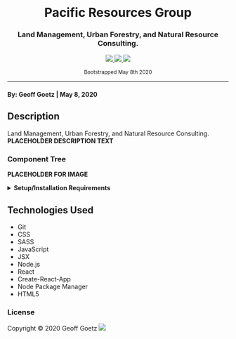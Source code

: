 <br>
  <h1 align='center'>Pacific Resources Group</h1>
  <h3 align='center'>Land Management, Urban Forestry, and Natural Resource Consulting.</h3>
<p align="center">
  <p align="center">
    <a href="#/Pacific-Resources-Group/graphs/contributors">
        <img src="https://img.shields.io/github/contributors/Pieharder/Pacific-Resources-Group.svg?color=red&style=plastic">
    </a>        
    <a href="#/Pacific-Resources-Group/stargazers">
        <img src="https://img.shields.io/github/stars/Pieharder/Pacific-Resources-Group.svg?color=brightgreen&style=plastic">
    </a>        
    <a href="#/Pacific-Resources-Group/issues">
        <img src="https://img.shields.io/github/issues/Pieharder/Pacific-Resources-Group?color=blue&style=plastic">
    </a>
  </p>    
</p>

<p align="center">
  <small>Bootstrapped May 8th 2020</small>
</p>



-----------------------------

#### By: Geoff Goetz | May 8, 2020

## Description

Land Management, Urban Forestry, and Natural Resource Consulting.
**PLACEHOLDER DESCRIPTION TEXT**

### Component Tree
**PLACEHOLDER FOR IMAGE**


<details>
<summary><strong>Setup/Installation Requirements</strong></summary>

#### Node install

###### For macOS:
_If Homebrew is not installed on your computer already, then install Homebrew by entering the following two commands in Terminal:_
* ``/usr/bin/ruby -e "$(curl -fsSL https://raw.githubusercontent.com/Homebrew/install/master/install)"``
* ``echo 'export PATH=/usr/local/bin:$PATH' >> ~/.bash_profile``

_Install Git with the following command:_
* ``brew install git``

_Next, install Node.js by entering the following command in Terminal:_
* ``brew install node``

###### For Windows:
_Please visit the [Node.js website](https://nodejs.org/en/download/) for installation instructions._

### Clone this repository

_Enter the following commands in Terminal (macOS) or PowerShell (Windows):_
* ``cd desktop``
* ``git clone {url to this repository}``
* ``cd quiz-creator``

_Confirm that you have navigated to the quiz-creator directory (e.g., by entering the command_ ``pwd`` _in Terminal)._
_Next, install npm at the project's root directory by entering the following commands in Terminal (macOS) or PowerShell (Windows):_
* ``npm install``
* ``npm run start``

_To view/edit the source code of this application, open the contents in a text editor or IDE of your choice (e.g., to open the project in Visual Studio Code, enter the command_ ``code .`` _in Terminal (macOS) or PowerShell (Windows))._
</details>

## Technologies Used
* Git
* CSS
* SASS
* JavaScript
* JSX
* Node.js
* React
* Create-React-App
* Node Package Manager
* HTML5

### License

Copyright &copy; 2020 Geoff Goetz 
<a href="https://www.linkedin.com/in/geoffgoetz503/">
  <img src="https://img.shields.io/badge/-LinkedIn-black.svg?style=plastic&logo=linkedin&colorB=2867B2">
</a>